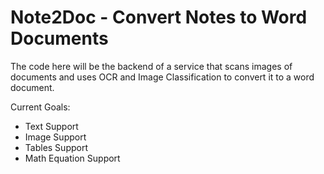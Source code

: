 # Note2Doc - Convert Notes to Word Documents
The code here will be the backend of a service that scans images of documents and uses OCR and Image Classification to convert it to a word document. 

Current Goals:
- Text Support
- Image Support
- Tables Support
- Math Equation Support
